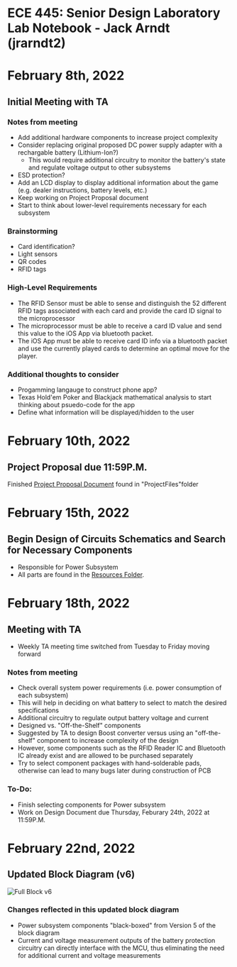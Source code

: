 # ECE 445: Senior Design Laboratory Lab Notebook - Jack Arndt (jrarndt2)
# February 8th, 2022
## Initial Meeting with TA
### Notes from meeting
* Add additional hardware components to increase project complexity
 * Consider replacing original proposed DC power supply adapter with a rechargable battery (Lithium-Ion?)
	* This would require additional circuitry to monitor the battery's state and regulate voltage output to other subsystems
* ESD protection?
* Add an LCD display to display additional information about the game (e.g. dealer instructions, battery levels, etc.)
* Keep working on Project Proposal document
* Start to think about lower-level requirements necessary for each subsystem
### Brainstorming
* Card identification?
 * Light sensors
 * QR codes
 * RFID tags
### High-Level Requirements
* The RFID Sensor must be able to sense and distinguish the 52 different RFID tags associated with each card and provide the card ID signal to the microprocessor
* The microprocessor must be able to receive a card ID value and send this value to the iOS App via bluetooth packet.
* The iOS App must be able to receive card ID info via a bluetooth packet and use the currently played cards to determine an optimal move for the player.
### Additional thoughts to consider
* Progamming langauge to construct phone app?
* Texas Hold'em Poker and Blackjack mathematical analysis to start thinking about psuedo-code for the app
* Define what information will be displayed/hidden to the user
# February 10th, 2022
## Project Proposal due 11:59P.M.
Finished [Project Proposal Document](https://github.com/trgreen731/OddsBooster/blob/master/ProjectFiles/Proposal/OddsBoosterProposal.pdf) found in "ProjectFiles"folder  
# February 15th, 2022
## Begin Design of Circuits Schematics and Search for Necessary Components
* Responsible for Power Subsystem
* All parts are found in the [Resources Folder](https://github.com/trgreen731/OddsBooster/tree/master/Resources). 
# February 18th, 2022 
## Meeting with TA
* Weekly TA meeting time switched from Tuesday to Friday moving forward
### Notes from meeting
* Check overall system power requirements (i.e. power consumption of each subsystem)
 * This will help in deciding on what battery to select to match the desired specifications
 * Additional circuitry to regulate output battery voltage and current
* Designed vs. "Off-the-Shelf" components
 * Suggested by TA to design Boost converter versus using an "off-the-shelf" component to increase complexity of the design
 * However, some components such as the RFID Reader IC and Bluetooth IC already exist and are allowed to be purchased separately
* Try to select component packages with hand-solderable pads, otherwise can lead to many bugs later during construction of PCB
### To-Do:
* Finish selecting components for Power subsystem
* Work on Design Document due Thursday, Feburary 24th, 2022 at 11:59P.M.
# February 22nd, 2022
## Updated Block Diagram (v6)
![Full Block v6](https://github.com/trgreen731/OddsBooster/blob/master/ProjectFiles/DesignDocument/figures/Full_Block_Diagram_v6.png)
### Changes reflected in this updated block diagram
* Power subsystem components "black-boxed" from Version 5 of the block diagram 
 * Current and voltage measurement outputs of the battery protection circuitry can directly interface with the MCU, thus eliminating the need for additional current and voltage measurements




